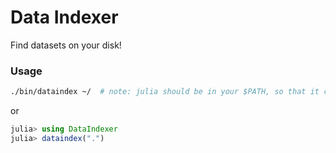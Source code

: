 # Data Indexer

Find datasets on your disk!

### Usage

```bash
./bin/dataindex ~/  # note: julia should be in your $PATH, so that it can run.
```

or

```julia
julia> using DataIndexer
julia> dataindex(".")
```
